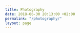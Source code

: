 ```yaml
---
title: Photography
date: 2018-06-30 20:13:00 +02:00
permalink: "/photography/"
layout: page
---
```


